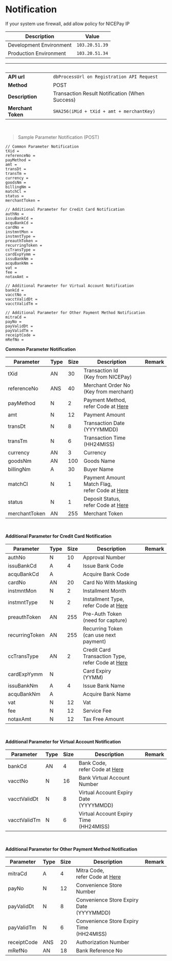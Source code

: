 # Notification 

<aside class="notice">If your system use firewall, add allow policy for NICEPay IP</aside>

Description | Value
---------- | ----------
Development Environment | `103.20.51.39` 
Production Environment | `103.20.51.34`

&nbsp; | &nbsp;
---------- | ----------
**API url** | `dbProcessUrl on Registration API Request`
**Method** | POST
**Description** | Transaction Result Notification (When Success)
**Merchant Token** | `SHA256(iMid + tXid + amt + merchantKey)`

&nbsp;

> Sample Parameter Notification (POST)

```
// Common Parameter Notification
tXid = 
referenceNo = 
payMethod = 
amt = 
transDt = 
transTm = 
currency = 
goodsNm = 
billingNm = 
matchCl = 
status = 
merchantToken = 

// Additional Parameter for Credit Card Notification
authNo = 
issuBankCd = 
acquBankCd = 
cardNo = 
instmntMon = 
instmntType = 
preauthToken = 
recurringToken = 
ccTransType = 
cardExpYymm = 
issuBankNm = 
acquBankNm = 
vat = 
fee = 
notaxAmt = 

// Additional Parameter for Virtual Account Notification
bankCd = 
vacctNo = 
vacctValidDt = 
vacctValidTm = 

// Additional Parameter for Other Payment Method Notification
mitraCd = 
payNo = 
payValidDt = 
payValidTm = 
receiptCode = 
mRefNo = 
```

**Common Parameter Notification**

Parameter | Type | Size | Description | Remark
---------- | ---------- | ---------- | ---------- | ----------
tXid | AN | 30 | Transaction Id <br/> (Key from NICEPay) | &nbsp;
referenceNo | ANS | 40 | Merchant Order No <br/> (Key from merchant) | &nbsp;
payMethod | N | 2 | Payment Method, <br/> refer Code at [Here](#payment-method) | &nbsp;
amt | N | 12 | Payment Amount | &nbsp;
transDt | N | 8 | Transaction Date <br/> (YYYYMMDD) | &nbsp;
transTm | N | 6 | Transaction Time <br/> (HH24MISS) | &nbsp;
currency | AN | 3 | Currency | &nbsp;
goodsNm | AN | 100 | Goods Name | &nbsp;
billingNm | A | 30 | Buyer Name | &nbsp;
matchCl | N | 1 | Payment Amount Match Flag, <br/> refer Code at [Here](#notification-match-amount-indicator) | &nbsp;
status | N | 1 | Deposit Status, <br/> refer Code at [Here](#notification-status-code) | &nbsp;
merchantToken | AN | 255 | Merchant Token | &nbsp;

&nbsp;

**Additional Parameter for Credit Card Notification**

Parameter | Type | Size | Description | Remark
---------- | ---------- | ---------- | ---------- | ----------
authNo | N | 10 | Approval Number | &nbsp; 
issuBankCd | A | 4 | Issue Bank Code | &nbsp; 
acquBankCd | A | &nbsp; | Acquire Bank Code | &nbsp; 
cardNo | AN | 20 | Card No With Masking | &nbsp; 
instmntMon | N | 2 | Installment Month | &nbsp; 
instmntType | N | 2 | Installment Type, <br/> refer Code at [Here](#installment-type) | &nbsp; 
preauthToken | AN | 255 | Pre-Auth Token <br/> (need for capture) | &nbsp; 
recurringToken | AN | 255 | Recurring Token <br/> (can use next payment) | &nbsp; 
ccTransType | AN | 2 | Credit Card Transaction Type, <br/> refer Code at [Here](#credit-card-transaction-type) | &nbsp; 
cardExpYymm | N | &nbsp; | Card Expiry <br/> (YYMM) | &nbsp; 
issuBankNm | A | 4 | Issue Bank Name | &nbsp; 
acquBankNm | A | &nbsp; | Acquire Bank Name | &nbsp; 
vat | N | 12 | Vat | &nbsp; 
fee | N | 12 | Service Fee | &nbsp; 
notaxAmt | N | 12 | Tax Free Amount | &nbsp; 

&nbsp;

**Additional Parameter for Virtual Account Notification**

Parameter | Type | Size | Description | Remark
---------- | ---------- | ---------- | ---------- | ----------
bankCd | AN | 4 | Bank Code, <br/> refer Code at [Here](#bank-code) | &nbsp; 
vacctNo | N | 16 | Bank Virtual Account Number | &nbsp; 
vacctValidDt | N | 8 | Virtual Account Expiry Date <br/> (YYYYMMDD) | &nbsp; 
vacctValidTm | N | 6 | Virtual Account Expiry Time <br/> (HH24MISS) | &nbsp; 

&nbsp;

**Additional Parameter for Other Payment Method Notification**

Parameter | Type | Size | Description | Remark
---------- | ---------- | ---------- | ---------- | ----------
mitraCd | A | 4 | Mitra Code, <br/> refer Code at [Here](#mitra-code) | &nbsp; 
payNo | N | 12 | Convenience Store Number | &nbsp; 
payValidDt | N | 8 | Convenience Store Expiry Date <br/> (YYYYMMDD) | &nbsp; 
payValidTm | N | 6 | Convenience Store Expiry Time <br/> (HH24MISS) | &nbsp; 
receiptCode | ANS | 20 | Authorization Number | &nbsp; 
mRefNo | AN | 18 | Bank Reference No | &nbsp; 